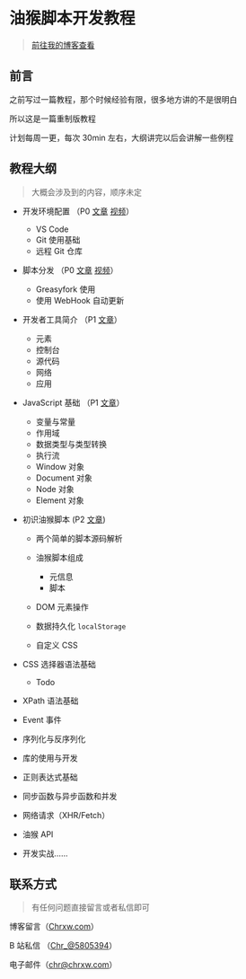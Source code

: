 # 油猴脚本开发教程

> [前往我的博客查看](https://blog.chrxw.com/archives/2021/10/19/1623.html)

## 前言

之前写过一篇教程，那个时候经验有限，很多地方讲的不是很明白

所以这是一篇重制版教程

计划每周一更，每次 30min 左右，大纲讲完以后会讲解一些例程

## 教程大纲

> 大概会涉及到的内容，顺序未定

- 开发环境配置 （P0 [文章](doc/P0.md) [视频](https://www.bilibili.com/video/BV1Da411Z7s7)）

  - VS Code
  - Git 使用基础
  - 远程 Git 仓库
- 脚本分发 （P0 [文章](doc/P0.md) [视频](https://www.bilibili.com/video/BV1Da411Z7s7)）

  - Greasyfork 使用
  - 使用 WebHook 自动更新
- 开发者工具简介  （P1 [文章](doc/P1.md)）
  - 元素
  - 控制台
  - 源代码
  - 网络
  - 应用
- JavaScript 基础  （P1 [文章](doc/P1.md)）
  - 变量与常量
  - 作用域
  - 数据类型与类型转换
  - 执行流
  - Window 对象
  - Document 对象
  - Node 对象
  - Element 对象
- 初识油猴脚本 (P2 [文章](doc/P1.md))
  - 两个简单的脚本源码解析

  - 油猴脚本组成
    - 元信息
    - 脚本

  - DOM 元素操作
  - 数据持久化 `localStorage`
  - 自定义 CSS

- CSS 选择器语法基础
  - Todo

- XPath 语法基础
- Event 事件
- 序列化与反序列化
- 库的使用与开发
- 正则表达式基础
- 同步函数与异步函数和并发
- 网络请求（XHR/Fetch）
- 油猴 API
- 开发实战……

## 联系方式

> 有任何问题直接留言或者私信即可

博客留言（[Chrxw.com](https://blog.chrxw.com)）

B 站私信 （[Chr\_@5805394](https://space.bilibili.com/5805394)）

电子邮件（[chr@chrxw.com](mailto://chr@chrxw.com)）
